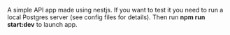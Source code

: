 A simple API app made using nestjs. If you want to test it you need to run a local Postgres server (see config files for details). Then run **npm run start:dev** to launch app.
